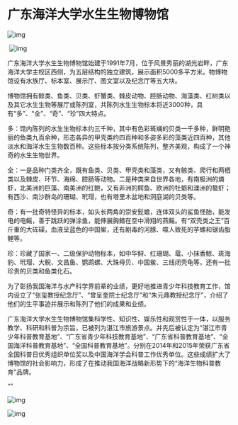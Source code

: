 # 广东海洋大学水生生物博物馆

![img](http://mmbiz.qpic.cn/mmbiz/owaSvbrYu07NQibyXL5QnuNTiaXib54KRngicYRUq7ACM4eGVeYbh5a0Os1y0hXmSrms3bJQZdfAoQVAicSM1JQpu5w/640?wx_fmt=jpeg&tp=webp&wxfrom=5)

 ![img](http://mmbiz.qpic.cn/mmbiz/owaSvbrYu07NQibyXL5QnuNTiaXib54KRngficBNhboiaR5WVjKxmSqLbMx0aNNoGrnvlK8WeQthCjDWTVfn5NNPMvg/640?wx_fmt=jpeg&tp=webp&wxfrom=5&wx_lazy=1)

广东海洋大学水生生物博物馆始建于1991年7月，位于风景秀丽的湖光岩畔，广东海洋大学主校区西侧，为五层结构的独立建筑，展示面积5000多平方米。物博物馆设有水族厅、标本室、展示厅、图文室以及纪念厅等五大块。

博物馆拥有鲸类、鱼类、贝类、虾蟹类、棘皮动物、腔肠动物、海藻类、红树类以及其它水生生物等展厅或陈列室，共陈列水生生物标本将近3000种，具有“多”、“全”、“奇”、“珍”四大特点。

多：馆内陈列的水生生物标本约三千种，其中有色彩斑斓的贝类一千多种，鲜明艳丽的鱼类九百余种，形态各异的甲壳类约四百种和多姿多彩的藻类近四百种，其他淡水和海洋水生生物数百种。这些标本按分类系统陈列，整齐美观，构成了一个神奇的水生生物世界。

全：一是品种门类齐全，既有鱼类、贝类、甲壳类和藻类，又有鲸类、爬行和两栖类以及棘皮、环节、海绵、腔肠等动物。二是种类来自世界各地，有南极洲的燐虾，北美洲的巨藻、南美洲的红鲍，又有非洲的鳄鱼、欧洲的牡蛎和澳洲的螯虾；有西沙、南沙群岛的珊瑚、玳瑁，也有塔里木盆地和洞庭湖的贝类等。

奇：有一批奇特怪异的标本，如头长两角的崇安髭蟾，连体双头的鲨鱼怪胎，能发电的电鳐，善于跳跃的弹涂鱼，能伸展胸鳍在空中滑翔的燕鳐。有“双壳类之王”百斤重的大砗磲，血液呈蓝色的中国鲎，还有剧毒的河豚、噬人致死的芋螺和锯齿脂鲤等。

珍：珍藏了国家一、二级保护动物标本，如中华鲟、红珊瑚、鼋、小抹香鲸、斑海豹、玳瑁、大鲵、文昌鱼、鹦鹉螺、大珠母贝、中国鲎、三线闭壳龟等，还有一批珍贵的贝类和鱼类化石。

为了彰扬我国海洋与水产科学界前辈的业绩，更好地推进青少年科技教育工作，馆内设立了“张玺教授纪念厅”、“曾呈奎院士纪念厅”和“朱元鼎教授纪念厅”，介绍了他们的生平事迹并展示和陈列了他们的成果和业绩。

广东海洋大学水生生物博物馆集科学性、知识性、娱乐性和观赏性于一体，以服务教学、科研和科普为宗旨，已被列为湛江市旅游景点。并先后被认定为“湛江市青少年科普教育基地”、“广东省青少年科技教育基地”、“广东省科普教育基地”、“全国海洋科普教育基地”、“全国科普教育基地”。分别在2014年和2015年荣获广东省全国科普日优秀组织单位奖以及中国海洋学会科普工作优秀单位。这些成绩扩大了博物馆的社会影响力，形成了在推动我国海洋战略新形势下的“海洋生物科普教育”品牌。

“”

![img](http://mmbiz.qpic.cn/mmbiz/owaSvbrYu073UtrV9DFOqnKKgy4gO9CpW0icYuBtOBmhaOibOl1vwhvrLZKGHuXextgsibicnuY8JYDXytYfgPsdXQ/640?wx_fmt=jpeg&tp=webp&wxfrom=5&wx_lazy=1)

![img](http://mmbiz.qpic.cn/mmbiz/owaSvbrYu07NQibyXL5QnuNTiaXib54KRngHfpmShDSMJnMibWmbYod16z38d92uxQDs6HRctkFCVdFfOXqHuL0LzQ/640?wx_fmt=jpeg&tp=webp&wxfrom=5&wx_lazy=1)